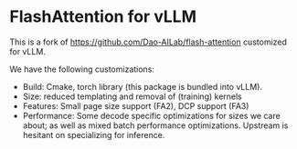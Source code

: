 # FlashAttention for vLLM

This is a fork of https://github.com/Dao-AILab/flash-attention customized for vLLM.

We have the following customizations:

- Build: Cmake, torch library (this package is bundled into vLLM).
- Size: reduced templating and removal of (training) kernels
- Features: Small page size support (FA2), DCP support (FA3)
- Performance: Some decode specific optimizations for sizes we care about; as well as mixed batch performance optimizations. Upstream is hesitant on specializing for inference.
